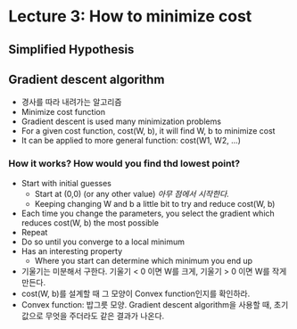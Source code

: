 # Lecture 3: How to minimize cost

## Simplified Hypothesis

## Gradient descent algorithm

- 경사를 따라 내려가는 알고리즘
- Minimize cost function
- Gradient descent is used many minimization problems
- For a given cost function, cost(W, b), it will find W, b to minimize cost
- It can be applied to more general function: cost(W1, W2, ...)

### How it works? How would you find thd lowest point?

- Start with initial guesses
	- Start at (0,0) (or any other value) *아무 점에서 시작한다.*
	- Keeping changing W and b a little bit to try and reduce cost(W, b) 
- Each time you change the parameters, you select the gradient which reduces cost(W, b) the most possible
- Repeat
- Do so until you converge to a local minimum
- Has an interesting property
	- Where you start can determine which minimum you end up
- 기울기는 미분해서 구한다. 기울기 < 0 이면 W를 크게, 기울기 > 0 이면 W를 작게 만든다.
- cost(W, b)를 설계할 때 그 모양이 Convex function인지를 확인하라.
- Convex function: 밥그릇 모양. Gradient descent algorithm을 사용할 때, 초기값으로 무엇을 주더라도 같은 결과가 나온다.
